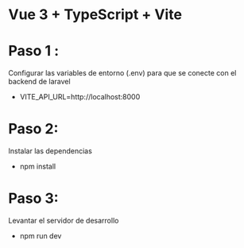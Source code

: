 # Vue 3 + TypeScript + Vite

# Paso 1 :
Configurar las variables de entorno (.env) para que se conecte con el backend de laravel
- VITE_API_URL=http://localhost:8000
  
# Paso 2:
Instalar las dependencias 
- npm install

# Paso 3:
Levantar el servidor de desarrollo
- npm run dev
  
